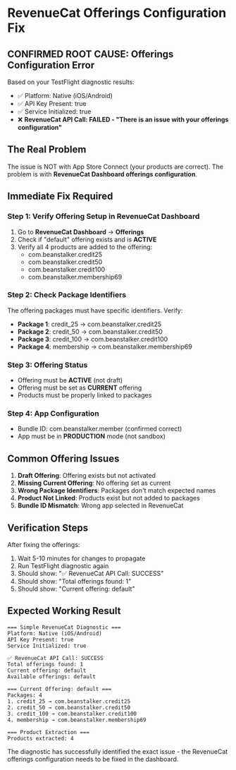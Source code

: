 # RevenueCat Offerings Configuration Fix

## CONFIRMED ROOT CAUSE: Offerings Configuration Error

Based on your TestFlight diagnostic results:
- ✅ Platform: Native (iOS/Android) 
- ✅ API Key Present: true
- ✅ Service Initialized: true
- ❌ **RevenueCat API Call: FAILED - "There is an issue with your offerings configuration"**

## The Real Problem

The issue is NOT with App Store Connect (your products are correct). The problem is with **RevenueCat Dashboard offerings configuration**.

## Immediate Fix Required

### Step 1: Verify Offering Setup in RevenueCat Dashboard
1. Go to **RevenueCat Dashboard** → **Offerings**
2. Check if "default" offering exists and is **ACTIVE**
3. Verify all 4 products are added to the offering:
   - com.beanstalker.credit25
   - com.beanstalker.credit50  
   - com.beanstalker.credit100
   - com.beanstalker.membership69

### Step 2: Check Package Identifiers
The offering packages must have specific identifiers. Verify:
- **Package 1**: credit_25 → com.beanstalker.credit25
- **Package 2**: credit_50 → com.beanstalker.credit50
- **Package 3**: credit_100 → com.beanstalker.credit100
- **Package 4**: membership → com.beanstalker.membership69

### Step 3: Offering Status
- Offering must be **ACTIVE** (not draft)
- Offering must be set as **CURRENT** offering
- Products must be properly linked to packages

### Step 4: App Configuration
- Bundle ID: com.beanstalker.member (confirmed correct)
- App must be in **PRODUCTION** mode (not sandbox)

## Common Offering Issues

1. **Draft Offering**: Offering exists but not activated
2. **Missing Current Offering**: No offering set as current
3. **Wrong Package Identifiers**: Packages don't match expected names
4. **Product Not Linked**: Products exist but not added to packages
5. **Bundle ID Mismatch**: Wrong app selected in RevenueCat

## Verification Steps

After fixing the offerings:
1. Wait 5-10 minutes for changes to propagate
2. Run TestFlight diagnostic again
3. Should show: "✅ RevenueCat API Call: SUCCESS"
4. Should show: "Total offerings found: 1"
5. Should show: "Current offering: default"

## Expected Working Result

```
=== Simple RevenueCat Diagnostic ===
Platform: Native (iOS/Android)
API Key Present: true
Service Initialized: true

✅ RevenueCat API Call: SUCCESS
Total offerings found: 1
Current offering: default
Available offerings: default

=== Current Offering: default ===
Packages: 4
1. credit_25 → com.beanstalker.credit25
2. credit_50 → com.beanstalker.credit50
3. credit_100 → com.beanstalker.credit100
4. membership → com.beanstalker.membership69

=== Product Extraction ===
Products extracted: 4
```

The diagnostic has successfully identified the exact issue - the RevenueCat offerings configuration needs to be fixed in the dashboard.